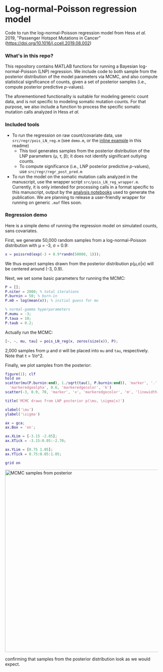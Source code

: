 # Log-normal-Poisson regression model
Code to run the log-normal-Poisson regression model from Hess _et al._ 2019, "Passenger Hotspot Mutations in Cancer" (https://doi.org/10.1016/j.ccell.2019.08.002)

### What's in this repo?

This repository contains MATLAB functions for running a Bayesian log-normal-Poisson (LNP) regression. We include code to both sample from the posterior distribution of the model parameters via MCMC, and also compute statistical significance of counts, given a set of posterior samples (i.e., compute posterior predictive _p_-values).

The aforementioned functionality is suitable for modeling generic count data, and is not specific to modeling somatic mutation counts. For that purpose, we also include a function to process the specific somatic mutation calls analyzed in Hess _et al._

### Included tools

* To run the regression on raw count/covariate data, use `src/regr/pois_LN_reg.m` (see `demo.m`, or the [inline example](#Regression-demo) in this readme)
  * This tool generates samples from the posterior distribution of the LNP parameters (μ, τ, β); it does not identify significant outlying counts.
  * To compute significance (i.e., LNP posterior predictive _p_-values), use `src/regr/regr_post_pred.m`
* To run the model on the somatic mutation calls analyzed in the manuscript, use the wrapper script `src/pois_LN_reg_wrapper.m`. Currently, it is only intended for processing calls in a format specific to this manuscript, output by the [analysis notebooks](https://github.com/broadinstitute/getzlab-PHS) used to generate the publication. We are planning to release a user-friendly wrapper for running on generic `.maf` files soon.

### Regression demo

Here is a simple demo of running the regression model on simulated counts, sans covariates.

First, we generate 50,000 random samples from a log-normal-Poisson distribution with μ = -3, σ = 0.9:

``` MATLAB
x = poissrnd(exp(-3 + 0.9*randn(50000, 1)));
```
We thus expect samples drawn from the posterior distribution p(μ,σ|x) will be centered around (-3, 0.9).

Next, we set some basic parameters for running the MCMC:

``` MATLAB
P = [];
P.niter = 2000; % total iterations
P.burnin = 50; % burn-in
P.m0 = log(mean(x)); % initial guess for mu

% normal-gamma hyperparameters
P.mumu = -3;
P.taua = 10;
P.taub = 0.2;
```

Actually run the MCMC:

``` MATLAB
[~, ~, mu, tau] = pois_LN_reg(x, zeros(size(x)), P);
```

2,000 samples from μ and σ will be placed into `mu` and `tau`, respectively. Note that τ = 1/σ^2.

Finally, we plot samples from the posterior:

``` MATLAB
figure(1); clf
hold on
scatter(mu(P.burnin:end), 1./sqrt(tau(1, P.burnin:end)), 'marker', '.', ...
  'markeredgealpha', 0.6, 'markeredgecolor', 'k')
scatter(-3, 0.9, 70, 'marker', 'x', 'markeredgecolor', 'm', 'linewidth', 2)

title('MCMC draws from LNP posterior p(\mu, \sigma|x)')

xlabel('\mu')
ylabel('\sigma')

ax = gca;
ax.Box = 'on';

ax.XLim = [-3.15 -2.85];
ax.XTick = -3.15:0.05:-2.70;

ax.YLim = [0.75 1.05];
ax.YTick = 0.75:0.05:1.05;

grid on
```

<img src="https://github.com/broadinstitute/getzlab-LNP/blob/master/demo.png" alt="MCMC samples from posterior" width="600">

confirming that samples from the posterior distribution look as we would expect.
